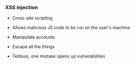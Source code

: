 ### XSS injection

- Cross-site scripting

- Allows malicious JS code to be run on the user's machine

- Manipulate accounts

- Escape all the things

- Tedious, one mistake opens up vulnerabilities
